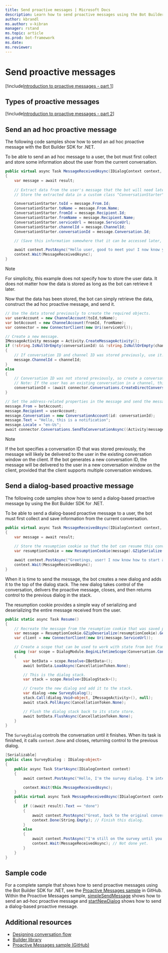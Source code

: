```yaml
---
title: Send proactive messages | Microsoft Docs
description: Learn how to send proactive messages using the Bot Builder SDK for .NET.
author: kbrandl
ms.author: v-kibran
manager: rstand
ms.topic: article
ms.prod: bot-framework
ms.date: 
ms.reviewer:
---
```


# Send proactive messages

[!include[Introduction to proactive messages - part 1](~/includes/snippet-proactive-messages-intro-1.md)] 

## Types of proactive messages 

[!include[Introduction to proactive messages - part 2](~/includes/snippet-proactive-messages-intro-2.md)] 

## Send an ad hoc proactive message

The following code samples show how to send an ad hoc proactive message with the Bot Builder SDK for .NET.

To be able to send an ad hoc message to a user, the bot must first collect and store some information about the user from the current conversation. 

```cs
public virtual async Task MessageReceivedAsync(IDialogContext context, IAwaitable<IMessageActivity> result)
{
    var message = await result;
    
    // Extract data from the user's message that the bot will need later to send an ad hoc message to the user. 
    // Store the extracted data in a custom class "ConversationStarter" (not shown here).

    ConversationStarter.toId = message.From.Id;
    ConversationStarter.toName = message.From.Name;
    ConversationStarter.fromId = message.Recipient.Id;
    ConversationStarter.fromName = message.Recipient.Name;
    ConversationStarter.serviceUrl = message.ServiceUrl;
    ConversationStarter.channelId = message.ChannelId;
    ConversationStarter.conversationId = message.Conversation.Id;

    // (Save this information somewhere that it can be accessed later, such as in a database.)

    await context.PostAsync("Hello user, good to meet you! I now know your address and can send you notifications in the future.");
    context.Wait(MessageReceivedAsync);
}
```
> [!NOTE]
> For simplicity, this example does not specify how to store the user data. It does not matter how the data is
> stored as long as the bot can retrieve it later.

Now that the data has been stored, the bot can simply retrieve the data, construct the ad hoc proactive message, and send it. 

```cs
// Use the data stored previously to create the required objects.
var userAccount = new ChannelAccount(toId,toName);
var botAccount = new ChannelAccount(fromId, fromName);
var connector = new ConnectorClient(new Uri(serviceUrl));

// Create a new message.
IMessageActivity message = Activity.CreateMessageActivity();
if (!string.IsNullOrEmpty(conversationId) && !string.IsNullOrEmpty(channelId))	
{
    // If conversation ID and channel ID was stored previously, use it.
    message.ChannelId = channelId;
}
else
{
    // Conversation ID was not stored previously, so create a conversation. 
    // Note: If the user has an existing conversation in a channel, this will likely create a new conversation window.
    conversationId = (await connector.Conversations.CreateDirectConversationAsync( botAccount, userAccount)).Id;
}

// Set the address-related properties in the message and send the message.
message.From = botAccount;
message.Recipient = userAccount;
message.Conversation = new ConversationAccount(id: conversationId);
message.Text = "Hello, this is a notification";
message.Locale = "en-Us";
await connector.Conversations.SendToConversationAsync((Activity)message);
```

> [!NOTE]
> If the bot specifies a conversation ID that was stored previously, the message will likely be delivered to the user in the existing conversation window on the client. 
> If the bot generates a new conversation ID, the message will be delivered to the user in a new conversation window on the client, provided that the client supports multiple conversation windows. 

## Send a dialog-based proactive message

The following code samples show how to send a dialog-based proactive message by using the Bot Builder SDK for .NET.

To be able to send a dialog-based proactive message to a user, the bot must first collect and save information from the current conversation. 

```cs
public virtual async Task MessageReceivedAsync(IDialogContext context, IAwaitable<IMessageActivity> result)
{
    var message = await result;
    
    // Store the resumption cookie so that the bot can resume this conversation later.
    var resumptionCookie = new ResumptionCookie(message).GZipSerialize();

    await context.PostAsync("Greetings, user! I now know how to start a proactive message to you."); 
    context.Wait(MessageReceivedAsync);
}
```

When it is time to send the message, the bot creates a new dialog and adds it to the top of the dialog stack. The new dialog takes control of the conversation, delivers the proactive message, closes, and then returns control to the previous dialog in the stack. 

The resumption cookie provides a simple way of serializing and deserializing the entire message received from the user.

```cs
public static async Task Resume() 
{
    // Recreate the message from the resumption cookie that was saved previously.
    var message = ResumptionCookie.GZipDeserialize(resumptionCookie).GetMessage();
    var client = new ConnectorClient(new Uri(message.ServiceUrl));

    // Create a scope that can be used to work with state from bot framework.
    using (var scope = DialogModule.BeginLifetimeScope(Conversation.Container, message))
    {
        var botData = scope.Resolve<IBotData>();
        await botData.LoadAsync(CancellationToken.None);

        // This is the dialog stack.
        var stack = scope.Resolve<IDialogStack>();

        // Create the new dialog and add it to the stack.
        var dialog =new SurveyDialog();
        stack.Call(dialog.Void<object, IMessageActivity>(), null);
        await stack.PollAsync(CancellationToken.None);

        // Flush the dialog stack back to its state store.
        await botData.FlushAsync(CancellationToken.None);        
    }
}
```
The `SurveyDialog` controls the conversation until it finishes. When its task is finished, it calls `context.Done` and closes, returning control to the previous dialog. 

```cs
[Serializable]
public class SurveyDialog : IDialog<object>
{
    public async Task StartAsync(IDialogContext context)
    {
        await context.PostAsync("Hello, I'm the survey dialog. I'm interrupting your conversation to ask you a question. Type \"done\" to resume");

        context.Wait(this.MessageReceivedAsync);
    }
    public virtual async Task MessageReceivedAsync(IDialogContext context, IAwaitable<IMessageActivity> result)
    {
        if ((await result).Text == "done")
        {
            await context.PostAsync("Great, back to the original conversation!");
            context.Done(String.Empty); // Finish this dialog.
        }
        else
        {
            await context.PostAsync("I'm still on the survey until you type \"done\"");
            context.Wait(MessageReceivedAsync); // Not done yet.
        }
    }
}
```

## Sample code

For a complete sample that shows how to send proactive messages using the Bot Builder SDK for .NET, see the <a href="https://github.com/Microsoft/BotBuilder-Samples/tree/master/CSharp/core-proactiveMessages" target="_blank">Proactive Messages sample</a> in GitHub. 
Within the Proactive Messages sample, <a href="https://github.com/Microsoft/BotBuilder-Samples/tree/master/CSharp/core-proactiveMessages/simpleSendMessage" target="_blank">simpleSendMessage</a> shows how to send an ad-hoc proactive message and <a href="https://github.com/Microsoft/BotBuilder-Samples/tree/master/CSharp/core-proactiveMessages/startNewDialog" target="_blank">startNewDialog</a> shows how to send a dialog-based proactive message. 

## Additional resources

- [Designing conversation flow](~/bot-design-conversation-flow.md)
- [Builder library][builderLibrary]
- <a href="https://github.com/Microsoft/BotBuilder-Samples/tree/master/CSharp/core-proactiveMessages" target="_blank">Proactive Messages sample (GitHub)</a>

[builderLibrary]: https://docs.botframework.com/en-us/csharp/builder/sdkreference/d3/ddb/namespace_microsoft_1_1_bot_1_1_builder.html
